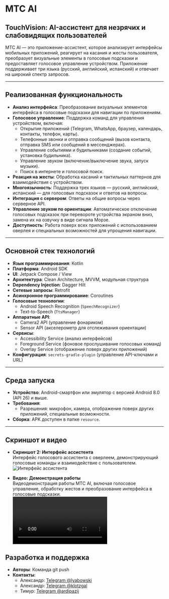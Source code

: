 # MTC AI

## TouchVision: AI-ассистент для незрячих и слабовидящих пользователей

MTC AI — это приложение-ассистент, которое анализирует интерфейсы мобильных приложений, реагирует на касания и жесты пользователя, преобразует визуальные элементы в голосовые подсказки и предоставляет голосовое управление устройством. Приложение поддерживает три языка (русский, английский, испанский) и отвечает на широкий спектр запросов.

---

## Реализованная функциональность
- **Анализ интерфейса**: Преобразование визуальных элементов интерфейса в голосовые подсказки для навигации по приложениям.
- **Голосовое управление**: Поддержка команд для управления устройством, включая:
    - Открытие приложений (Telegram, WhatsApp, браузер, календарь, контакты, телефон, карты).
    - Телефонные звонки и отправка сообщений (вызов контакта, отправка SMS или сообщений в мессенджерах).
    - Управление событиями и будильниками (создание событий, установка будильника).
    - Управление звуком (включение/выключение звука, запуск музыки).
    - Поиск в интернете и голосовой поиск.
- **Реакция на жесты**: Обработка касаний и тактильных паттернов для взаимодействия с устройством.
- **Многоязычность**: Поддержка трех языков — русский, английский, испанский — для голосовых подсказок и ответов на вопросы.
- **Интеграция с сервером**: Ответы на общие вопросы через серверное API.
- **Управление звуком по ориентации**: Автоматическое отключение голосовых подсказок при перевороте устройства экраном вниз, замена их на озвучку в виде сигнала Морзе.
- **Доступность**: Работа поверх всех приложений с использованием оверлея и специальных возможностей для упрощения навигации.

---

## Основной стек технологий
- **Язык программирования**: Kotlin
- **Платформа**: Android SDK
- **UI**: Jetpack Compose / View
- **Архитектура**: Clean Architecture, MVVM, модульная структура
- **Dependency Injection**: Dagger Hilt
- **Сетевые запросы**: Retrofit
- **Асинхронное программирование**: Coroutines
- **Голосовые технологии**:
    - Android Speech Recognition (`SpeechRecognizer`)
    - Text-to-Speech (`TtsManager`)
- **Аппаратные API**:
    - Camera2 API (управление фонариком)
    - Sensor API (акселерометр для отслеживания ориентации)
- **Сервисы**:
    - Accessibility Service (анализ интерфейсов)
    - Foreground Service (фоновое прослушивание голосовых команд)
    - Overlay Service (отображение поверх других приложений)
- **Конфигурация**: `secrets-gradle-plugin` (управление API-ключами и URL)

---

## Среда запуска
- **Устройство**: Android-смартфон или эмулятор с версией Android 8.0 (API 26) и выше.
- **Требования**:
    - Разрешения: микрофон, камера, отображение поверх других приложений, специальные возможности.
- **Сборка**: APK доступен в папке `resource`.

---

## Скриншот и видео

- **Скриншот 2: Интерфейс ассистента**  
  Интерфейс голосового ассистента с оверлеем, демонстрирующий голосовые команды и взаимодействие с пользователем.  
  ![Интерфейс ассистента](resource/1.png)

- **Видео: Демонстрация работы**  
  Видеодемонстрация работы MTC AI, включая голосовое управление, обработку жестов и преобразование интерфейса в голосовые подсказки.  
  ![Демонстрация работы](resource/2.mp4)

## Разработка и поддержка
- **Авторы**: Команда git push
- **Контакты**:
  - Александр: [Telegram @lyabowski](https://t.me/lyabowski)
  - Александр: [Telegram @klotzgal](https://t.me/klotzgal)
  - Тимур: [Telegram @ardipazij](https://t.me/ardipazij)
    

